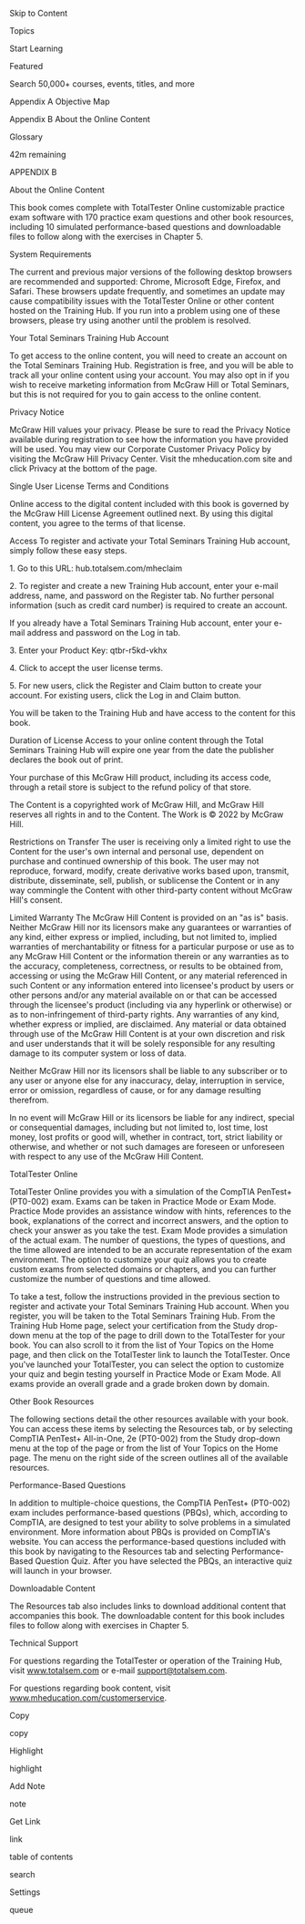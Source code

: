 Skip to Content

Topics

Start Learning

Featured

Search 50,000+ courses, events, titles, and more

Appendix A Objective Map

Appendix B About the Online Content

Glossary

42m remaining

APPENDIX B

About the Online Content

This book comes complete with TotalTester Online customizable practice
exam software with 170 practice exam questions and other book resources,
including 10 simulated performance-based questions and downloadable
files to follow along with the exercises in Chapter 5.

System Requirements

The current and previous major versions of the following desktop
browsers are recommended and supported: Chrome, Microsoft Edge, Firefox,
and Safari. These browsers update frequently, and sometimes an update
may cause compatibility issues with the TotalTester Online or other
content hosted on the Training Hub. If you run into a problem using one
of these browsers, please try using another until the problem is
resolved.

Your Total Seminars Training Hub Account

To get access to the online content, you will need to create an account
on the Total Seminars Training Hub. Registration is free, and you will
be able to track all your online content using your account. You may
also opt in if you wish to receive marketing information from McGraw
Hill or Total Seminars, but this is not required for you to gain access
to the online content.

Privacy Notice

McGraw Hill values your privacy. Please be sure to read the Privacy
Notice available during registration to see how the information you have
provided will be used. You may view our Corporate Customer Privacy
Policy by visiting the McGraw Hill Privacy Center. Visit the
mheducation.com site and click Privacy at the bottom of the page.

Single User License Terms and Conditions

Online access to the digital content included with this book is governed
by the McGraw Hill License Agreement outlined next. By using this
digital content, you agree to the terms of that license.

Access To register and activate your Total Seminars Training Hub
account, simply follow these easy steps.

1\. Go to this URL: hub.totalsem.com/mheclaim

2\. To register and create a new Training Hub account, enter your e-mail
address, name, and password on the Register tab. No further personal
information (such as credit card number) is required to create an
account.

If you already have a Total Seminars Training Hub account, enter your
e-mail address and password on the Log in tab.

3\. Enter your Product Key: qtbr-r5kd-vkhx

4\. Click to accept the user license terms.

5\. For new users, click the Register and Claim button to create your
account. For existing users, click the Log in and Claim button.

You will be taken to the Training Hub and have access to the content for
this book.

Duration of License Access to your online content through the Total
Seminars Training Hub will expire one year from the date the publisher
declares the book out of print.

Your purchase of this McGraw Hill product, including its access code,
through a retail store is subject to the refund policy of that store.

The Content is a copyrighted work of McGraw Hill, and McGraw Hill
reserves all rights in and to the Content. The Work is © 2022 by McGraw
Hill.

Restrictions on Transfer The user is receiving only a limited right to
use the Content for the user's own internal and personal use, dependent
on purchase and continued ownership of this book. The user may not
reproduce, forward, modify, create derivative works based upon,
transmit, distribute, disseminate, sell, publish, or sublicense the
Content or in any way commingle the Content with other third-party
content without McGraw Hill's consent.

Limited Warranty The McGraw Hill Content is provided on an "as is"
basis. Neither McGraw Hill nor its licensors make any guarantees or
warranties of any kind, either express or implied, including, but not
limited to, implied warranties of merchantability or fitness for a
particular purpose or use as to any McGraw Hill Content or the
information therein or any warranties as to the accuracy, completeness,
correctness, or results to be obtained from, accessing or using the
McGraw Hill Content, or any material referenced in such Content or any
information entered into licensee's product by users or other persons
and/or any material available on or that can be accessed through the
licensee's product (including via any hyperlink or otherwise) or as to
non-infringement of third-party rights. Any warranties of any kind,
whether express or implied, are disclaimed. Any material or data
obtained through use of the McGraw Hill Content is at your own
discretion and risk and user understands that it will be solely
responsible for any resulting damage to its computer system or loss of
data.

Neither McGraw Hill nor its licensors shall be liable to any subscriber
or to any user or anyone else for any inaccuracy, delay, interruption in
service, error or omission, regardless of cause, or for any damage
resulting therefrom.

In no event will McGraw Hill or its licensors be liable for any
indirect, special or consequential damages, including but not limited
to, lost time, lost money, lost profits or good will, whether in
contract, tort, strict liability or otherwise, and whether or not such
damages are foreseen or unforeseen with respect to any use of the McGraw
Hill Content.

TotalTester Online

TotalTester Online provides you with a simulation of the CompTIA
PenTest+ (PT0-002) exam. Exams can be taken in Practice Mode or Exam
Mode. Practice Mode provides an assistance window with hints, references
to the book, explanations of the correct and incorrect answers, and the
option to check your answer as you take the test. Exam Mode provides a
simulation of the actual exam. The number of questions, the types of
questions, and the time allowed are intended to be an accurate
representation of the exam environment. The option to customize your
quiz allows you to create custom exams from selected domains or
chapters, and you can further customize the number of questions and time
allowed.

To take a test, follow the instructions provided in the previous section
to register and activate your Total Seminars Training Hub account. When
you register, you will be taken to the Total Seminars Training Hub. From
the Training Hub Home page, select your certification from the Study
drop-down menu at the top of the page to drill down to the TotalTester
for your book. You can also scroll to it from the list of Your Topics on
the Home page, and then click on the TotalTester link to launch the
TotalTester. Once you've launched your TotalTester, you can select the
option to customize your quiz and begin testing yourself in Practice
Mode or Exam Mode. All exams provide an overall grade and a grade broken
down by domain.

Other Book Resources

The following sections detail the other resources available with your
book. You can access these items by selecting the Resources tab, or by
selecting CompTIA PenTest+ All-in-One, 2e (PT0-002) from the Study
drop-down menu at the top of the page or from the list of Your Topics on
the Home page. The menu on the right side of the screen outlines all of
the available resources.

Performance-Based Questions

In addition to multiple-choice questions, the CompTIA PenTest+ (PT0-002)
exam includes performance-based questions (PBQs), which, according to
CompTIA, are designed to test your ability to solve problems in a
simulated environment. More information about PBQs is provided on
CompTIA's website. You can access the performance-based questions
included with this book by navigating to the Resources tab and selecting
Performance-Based Question Quiz. After you have selected the PBQs, an
interactive quiz will launch in your browser.

Downloadable Content

The Resources tab also includes links to download additional content
that accompanies this book. The downloadable content for this book
includes files to follow along with exercises in Chapter 5.

Technical Support

For questions regarding the TotalTester or operation of the Training
Hub, visit www.totalsem.com or e-mail support@totalsem.com.

For questions regarding book content, visit
www.mheducation.com/customerservice.

Copy

copy

Highlight

highlight

Add Note

note

Get Link

link

table of contents

search

Settings

queue
